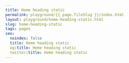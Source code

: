```yaml
---
title: Home heading static
permalink: playground/{{ page.fileSlug }}/index.html
layout: playground/home-heading-static.html
slug: home-heading-static
tags: pages
seo:
  noindex: false
  title: Home heading static
  og:title: Home heading static
  twitter:title: Home heading static
---
```



